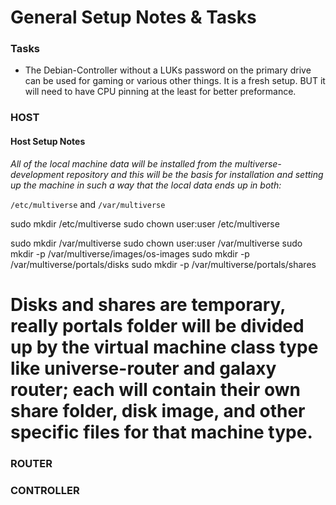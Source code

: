 # General Setup Notes & Tasks

### Tasks

  * The Debian-Controller without a LUKs password on the primary drive can be used for gaming or various other things. It is a fresh setup. BUT it will need to have CPU pinning at the least for better preformance.


### HOST

#### Host Setup Notes
*All of the local machine data will be installed from the multiverse-development repository and this will be the basis for installation and setting up the machine in such a way that the local data ends up in both:*

`/etc/multiverse` and `/var/multiverse`

sudo mkdir /etc/multiverse
sudo chown user:user /etc/multiverse


sudo mkdir /var/multiverse
sudo chown user:user /var/multiverse
sudo mkdir -p /var/multiverse/images/os-images
sudo mkdir -p /var/multiverse/portals/disks
sudo mkdir -p /var/multiverse/portals/shares
# Disks and shares are temporary, really portals folder will be divided up by the virtual machine class type like universe-router and galaxy router; each will contain their own share folder, disk image, and other specific files for that machine type. 


### ROUTER


### CONTROLLER

